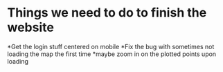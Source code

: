 # Things we need to do to finish the website

  *Get the login stuff centered on mobile
  *Fix the bug with sometimes not loading the map the first time
  *maybe zoom in on the plotted points upon loading
  
